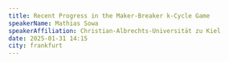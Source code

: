 ```yaml
---
title: Recent Progress in the Maker-Breaker k-Cycle Game
speakerName: Mathias Sowa
speakerAffiliation: Christian-Albrechts-Universität zu Kiel
date: 2025-01-31 14:15
city: frankfurt
---
```

